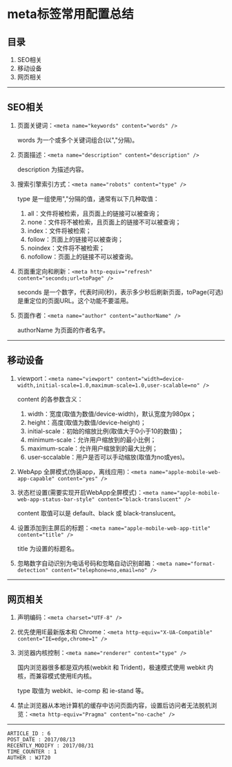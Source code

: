 
# meta标签常用配置总结 #

## 目录 ##

1. SEO相关
2. 移动设备
3. 网页相关

---

## SEO相关 ##

1. 页面关键词：`<meta name="keywords" content="words" />`

    words 为一个或多个关键词组合(以","分隔)。

2. 页面描述：`<meta name="description" content="description" />`

    description 为描述内容。

3. 搜索引擎索引方式：`<meta name="robots" content="type" />`

    type 是一组使用","分隔的值，通常有以下几种取值：
    1. all：文件将被检索，且页面上的链接可以被查询；
    2. none：文件将不被检索，且页面上的链接不可以被查询；
    3. index：文件将被检索；
    4. follow：页面上的链接可以被查询；
    5. noindex：文件将不被检索；
    6. nofollow：页面上的链接不可以被查询。

4. 页面重定向和刷新：`<meta http-equiv="refresh" content="seconds;url=toPage" />`

    seconds 是一个数字，代表时间(秒)，表示多少秒后刷新页面，toPage(可选) 是重定位的页面URL。这个功能不要滥用。


5. 页面作者：`<meta name="author" content="authorName" />`

    authorName 为页面的作者名字。

---

## 移动设备 ##

1. viewport：`<meta name="viewport" content="width=device-width,initial-scale=1.0,maximum-scale=1.0,user-scalable=no" />`

    content 的各参数含义：
    1. width：宽度(取值为数值/device-width)，默认宽度为980px；
    2. height：高度(取值为数值/device-height)；
    3. initial-scale：初始的缩放比例(取值大于0小于10的数值)；
    4. minimum-scale：允许用户缩放到的最小比例；
    5. maximum-scale：允许用户缩放到的最大比例；
    6. user-sccalable：用户是否可以手动缩放(取值为no或yes)。

2. WebApp 全屏模式(伪装app，离线应用)：`<meta name="apple-mobile-web-app-capable" content="yes" />`

3. 状态栏设置(需要实现开启WebApp全屏模式)：`<meta name="apple-mobile-web-app-status-bar-style" content="black-translucent" />`

    content 取值可以是 default、black 或 black-translucent。

4. 设置添加到主屏后的标题：`<meta name="apple-mobile-web-app-title" content="title" />`

    title 为设置的标题名。

5. 忽略数字自动识别为电话号码和忽略自动识别邮箱：`<meta name="format-detection" content="telephone=no,email=no" />`

---

## 网页相关 ##

1. 声明编码：`<meta charset="UTF-8" />`

2. 优先使用IE最新版本和 Chrome：`<meta http-equiv="X-UA-Compatible" content="IE=edge,chrome=1" />`

3. 浏览器内核控制：`<meta name="renderer" content="type" />`

    国内浏览器很多都是双内核(webkit 和 Trident)，极速模式使用 webkit 内核，而兼容模式使用IE内核。

    type 取值为 webkit、ie-comp 和 ie-stand 等。

4. 禁止浏览器从本地计算机的缓存中访问页面内容，设置后访问者无法脱机浏览：`<meta http-equiv="Pragma" content="no-cache" />`

---

```
ARTICLE_ID : 6
POST_DATE : 2017/08/13
RECENTLY_MODIFY : 2017/08/31
TIME_COUNTER : 1
AUTHER : WJT20
```